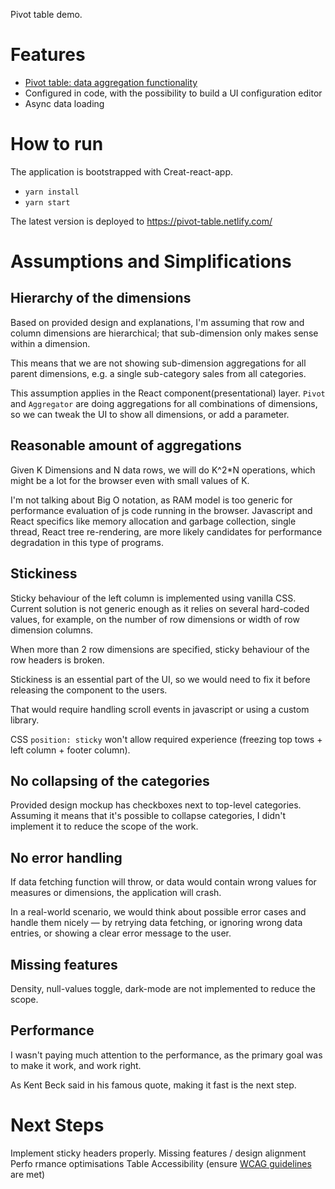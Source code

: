 Pivot table demo.

# Features

- [Pivot table: data aggregation functionality](https://en.wikipedia.org/wiki/Pivot_table)
- Configured in code, with the possibility to build a UI configuration editor
- Async data loading

# How to run

The application is bootstrapped with Creat-react-app.

- `yarn install`
- `yarn start`

The latest version is deployed to https://pivot-table.netlify.com/

# Assumptions and Simplifications

## Hierarchy of the dimensions

Based on provided design and explanations, I'm assuming that row and column dimensions are hierarchical; that sub-dimension only makes sense within a dimension.

This means that we are not showing sub-dimension aggregations for all parent dimensions, e.g. a single sub-category sales from all categories.

This assumption applies in the React component(presentational) layer. `Pivot` and `Aggregator` are doing aggregations for all combinations of dimensions, so we can tweak the UI to show all dimensions, or add a parameter.

## Reasonable amount of aggregations

Given K Dimensions and N data rows, we will do K^2\*N operations, which might be a lot for the browser even with small values of K.

I'm not talking about Big O notation, as RAM model is too generic for performance evaluation of js code running in the browser. Javascript and React specifics like memory allocation and garbage collection, single thread, React tree re-rendering, are more likely candidates for performance degradation in this type of programs.

## Stickiness

Sticky behaviour of the left column is implemented using vanilla CSS. Current solution is not generic enough as it relies on several hard-coded values, for example, on the number of row dimensions or width of row dimension columns.

When more than 2 row dimensions are specified, sticky behaviour of the row headers is broken.

Stickiness is an essential part of the UI, so we would need to fix it before releasing the component to the users.

That would require handling scroll events in javascript or using a custom library.

CSS `position: sticky` won't allow required experience (freezing top tows + left column + footer column).

## No collapsing of the categories

Provided design mockup has checkboxes next to top-level categories. Assuming it means that it's possible to collapse categories, I didn't implement it to reduce the scope of the work.

## No error handling

If data fetching function will throw, or data would contain wrong values for measures or dimensions, the application will crash.

In a real-world scenario, we would think about possible error cases and handle them nicely — by retrying data fetching, or ignoring wrong data entries, or showing a clear error message to the user.

## Missing features

Density, null-values toggle, dark-mode are not implemented to reduce the scope.

## Performance

I wasn't paying much attention to the performance, as the primary goal was to make it work, and work right.

As Kent Beck said in his famous quote, making it fast is the next step.

# Next Steps

Implement sticky headers properly.
Missing features / design alignment
Perfo rmance optimisations
Table Accessibility (ensure [WCAG guidelines](https://www.w3.org/WAI/tutorials/tables/) are met)
